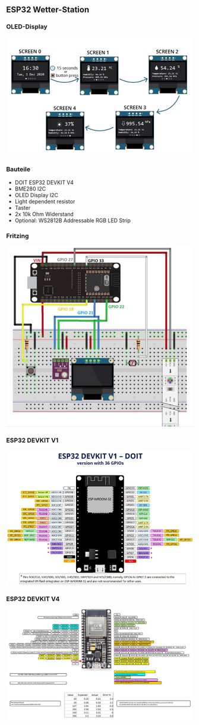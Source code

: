 ## ESP32 Wetter-Station

### OLED-Display

![image](https://github.com/frankyhub/Arduino-Beispiele_I/blob/master/A42%20ESP32%20Weather%20Station/OLED-Screen.png)

### Bauteile

- DOIT ESP32 DEVKIT V4
- BME280 I2C
- OLED Display I2C
- Light dependent resistor
- Taster
- 2x 10k Ohm Widerstand
- Optional: WS2812B Addressable RGB LED Strip


### Fritzing

![image](https://github.com/frankyhub/Arduino-Beispiele_I/blob/master/A42%20ESP32%20Weather%20Station/Fritzing.png)

### ESP32 DEVKIT V1

![image](https://github.com/frankyhub/Arduino-Beispiele_I/blob/master/A42%20ESP32%20Weather%20Station/ESP32-DOIT-DEVKIT-V1-Board-Pinout-36-GPIOs.jpg)

### ESP32 DEVKIT V4

![image](https://github.com/frankyhub/Arduino-Beispiele_I/blob/master/A42%20ESP32%20Weather%20Station/ESP32DevKitC%20V4.png)
